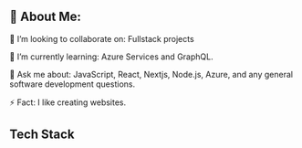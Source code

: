## 💫 About Me:

👯 I’m looking to collaborate on:
Fullstack projects

🌱 I’m currently learning:
Azure Services and GraphQL.

💬 Ask me about:
JavaScript, React, Nextjs, Node.js, Azure, and any general software development questions.

⚡ Fact:
I like creating websites.

## Tech Stack

